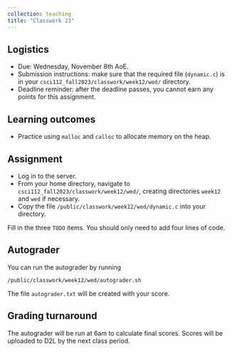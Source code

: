 ```yaml
---
collection: teaching
title: "Classwork 23"
---
```


## Logistics
* Due: Wednesday, November 8th AoE.
* Submission instructions: make sure that the required file (`dynamic.c`) is in your
	`csci112_fall2023/classwork/week12/wed/` directory.
* Deadline reminder: after the deadline passes, you cannot earn any points for
	this assignment.

## Learning outcomes
* Practice using `malloc` and `calloc` to allocate memory on the heap.

## Assignment

* Log in to the server.
* From your home directory, navigate to `csci112_fall2023/classwork/week12/wed/`, creating directories `week12`
and `wed` if necessary.
* Copy the file `/public/classwork/week12/wed/dynamic.c` into your directory.

Fill in the three `TODO` items. You should only need to add four lines of code.

## Autograder

You can run the autograder by running

```
/public/classwork/week12/wed/autograder.sh
```

The file `autograder.txt` will be created with your score.

## Grading turnaround

The autograder will be run at 6am to calculate final scores. Scores will be
uploaded to D2L by the next class period.

